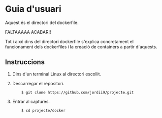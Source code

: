 # Guia d'usuari

Aquest és el directori del dockerfile.



FALTAAAAA ACABAR!!  



Tot i aixó dins del directori dockerfile s'explica concretament el funcionament dels dockerfiles i la creació de containers a partir d'aquests.

## Instruccions

1. Dins d'un terminal Linux al directori escollit.

2. Descarregar el repositori.

	```
		$ git clone https://github.com/jordii9/projecte.git
	```
	
3.  Entrar al captures.

	```
		$ cd projecte/docker
	```

